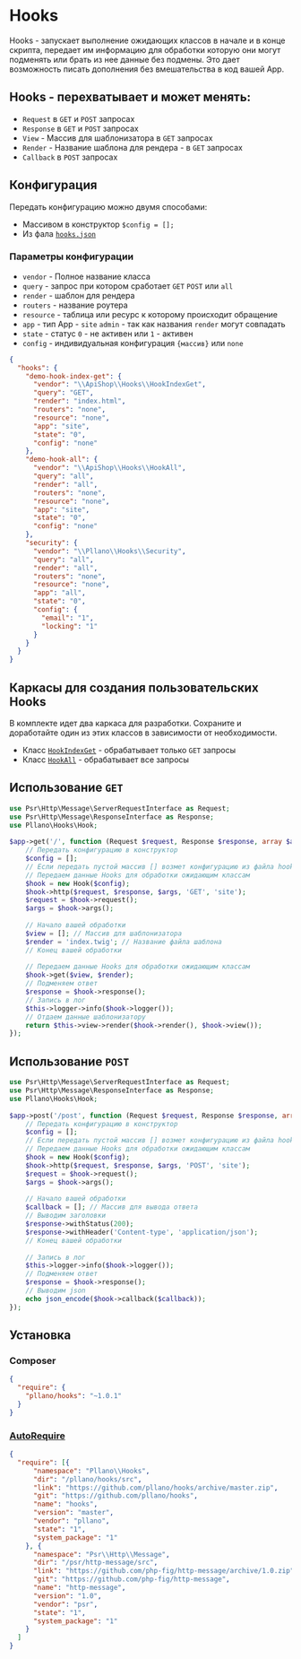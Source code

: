 # Hooks
Hooks - запускает выполнение ожидающих классов в начале и в конце скрипта, передает им информацию для обработки которую они могут подменять или брать из нее данные без подмены. Это дает возможность писать дополнения без вмешательства в код вашей App.
## Hooks - перехватывает и может менять:
- `Request` в `GET` и `POST` запросах
- `Response` в `GET` и `POST` запросах
- `View` - Массив для шаблонизатора в `GET` запросах
- `Render` - Название шаблона для рендера - в `GET` запросах
- `Callback` в `POST` запросах
## Конфигурация
Передать конфигурацию можно двумя способами:
- Массивом в конструктор `$config = [];`
- Из фала [`hooks.json`](https://github.com/pllano/hooks/blob/master/src/hooks.json)
### Параметры конфигурации
- `vendor` - Полное название класса
- `query` - запрос при котором сработает `GET` `POST` или `all`
- `render` - шаблон для рендера
- `routers` - название роутера
- `resource` - таблица или ресурс к которому происходит обращение
- `app` - тип App - `site` `admin` - так как названия `render` могут совпадать
- `state` - статус `0` - не активен или `1` - активен
- `config` - индивидуальная конфигурация `{массив}` или `none`
```json
{
  "hooks": {
    "demo-hook-index-get": {
      "vendor": "\\ApiShop\\Hooks\\HookIndexGet",
      "query": "GET",
      "render": "index.html",
      "routers": "none",
      "resource": "none",
      "app": "site",
      "state": "0",
      "config": "none"
    },
    "demo-hook-all": {
      "vendor": "\\ApiShop\\Hooks\\HookAll",
      "query": "all",
      "render": "all",
      "routers": "none",
      "resource": "none",
      "app": "site",
      "state": "0",
      "config": "none"
    },
    "security": {
      "vendor": "\\Pllano\\Hooks\\Security",
      "query": "all",
      "render": "all",
      "routers": "none",
      "resource": "none",
      "app": "all",
      "state": "0",
      "config": {
        "email": "1",
        "locking": "1"
      }
    }
  }
}
```
## Каркасы для создания пользовательских Hooks
В комплекте идет два каркаса для разработки. Сохраните и доработайте один из этих классов в зависимости от необходимости.
- Класс [`HookIndexGet`](https://github.com/pllano/hooks/blob/master/src/HookIndexGet.php) - обрабатывает только `GET` запросы
- Класс [`HookAll`](https://github.com/pllano/hooks/blob/master/src/HookAll.php) - обрабатывает все запросы 
## Использование `GET`
```php
use Psr\Http\Message\ServerRequestInterface as Request;
use Psr\Http\Message\ResponseInterface as Response;
use Pllano\Hooks\Hook;
 
$app->get('/', function (Request $request, Response $response, array $args) {
    // Передать конфигурацию в конструктор
    $config = [];
    // Если передать пустой массив [] возмет конфигурацию из файла hooks.json
    // Передаем данные Hooks для обработки ожидающим классам
    $hook = new Hook($config);
    $hook->http($request, $response, $args, 'GET', 'site');
    $request = $hook->request();
    $args = $hook->args();
 
    // Начало вашей обработки
    $view = []; // Массив для шаблонизатора
    $render = 'index.twig'; // Название файла шаблона
    // Конец вашей обработки
 
    // Передаем данные Hooks для обработки ожидающим классам
    $hook->get($view, $render);
    // Подменяем ответ
    $response = $hook->response();
    // Запись в лог
    $this->logger->info($hook->logger());
    // Отдаем данные шаблонизатору
    return $this->view->render($hook->render(), $hook->view());
});
```
## Использование `POST`
```php
use Psr\Http\Message\ServerRequestInterface as Request;
use Psr\Http\Message\ResponseInterface as Response;
use Pllano\Hooks\Hook;
 
$app->post('/post', function (Request $request, Response $response, array $args) {
    // Передать конфигурацию в конструктор
    $config = [];
    // Если передать пустой массив [] возмет конфигурацию из файла hooks.json
    // Передаем данные Hooks для обработки ожидающим классам
    $hook = new Hook($config);
    $hook->http($request, $response, $args, 'POST', 'site');
    $request = $hook->request();
    $args = $hook->args();
 
    // Начало вашей обработки
    $callback = []; // Массив для вывода ответа
    // Выводим заголовки
    $response->withStatus(200);
    $response->withHeader('Content-type', 'application/json');
    // Конец вашей обработки
 
    // Запись в лог
    $this->logger->info($hook->logger());
    // Подменяем ответ
    $response = $hook->response();
    // Выводим json
    echo json_encode($hook->callback($callback));
});
```
## Установка
### Composer
```json
{
  "require": {
    "pllano/hooks": "~1.0.1"
  }
}
```
### [AutoRequire](https://github.com/pllano/auto-require)
```json
{
  "require": [{
      "namespace": "Pllano\\Hooks",
      "dir": "/pllano/hooks/src",
      "link": "https://github.com/pllano/hooks/archive/master.zip",
      "git": "https://github.com/pllano/hooks",
      "name": "hooks",
      "version": "master",
      "vendor": "pllano",
      "state": "1",
      "system_package": "1"
    }, {
      "namespace": "Psr\\Http\\Message",
      "dir": "/psr/http-message/src",
      "link": "https://github.com/php-fig/http-message/archive/1.0.zip",
      "git": "https://github.com/php-fig/http-message",
      "name": "http-message",
      "version": "1.0",
      "vendor": "psr",
      "state": "1",
      "system_package": "1"
    }
  ]
}
```
